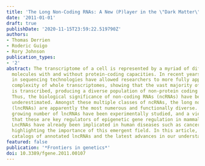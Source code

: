```yaml
---
title: 'The Long Non-Coding RNAs: A New (P)layer in the \"Dark Matter\".'
date: '2011-01-01'
draft: true
publishDate: '2020-11-15T23:59:22.519790Z'
authors:
- Thomas Derrien
- Roderic Guigo
- Rory Johnson
publication_types:
- '2'
abstract: The transcriptome of a cell is represented by a myriad of different RNA
  molecules with and without protein-coding capacities. In recent years, advances
  in sequencing technologies have allowed researchers to more fully appreciate the
  complexity of whole transcriptomes, showing that the vast majority of the genome
  is transcribed, producing a diverse population of non-protein coding RNAs (ncRNAs).
  Thus, the biological significance of non-coding RNAs (ncRNAs) have been largely
  underestimated. Amongst these multiple classes of ncRNAs, the long non-coding RNAs
  (lncRNAs) are apparently the most numerous and functionally diverse. A small but
  growing number of lncRNAs have been experimentally studied, and a view is emerging
  that these are key regulators of epigenetic gene regulation in mammalian cells.
  LncRNAs have already been implicated in human diseases such as cancer and neurodegeneration,
  highlighting the importance of this emergent field. In this article, we review the
  catalogs of annotated lncRNAs and the latest advances in our understanding of lncRNAs.
featured: false
publication: '*Frontiers in genetics*'
doi: 10.3389/fgene.2011.00107
---
```


